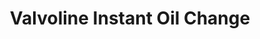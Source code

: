 ---
title: "Valvoline Instant Oil Change"
url: /sarver/valvoline-instant-oil-change/
shop: car repair
---